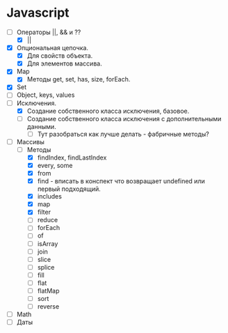 

# Javascript

- [ ] Операторы ||, && и ??
  - [x] ||
- [x] Опциональная цепочка.
  - [x] Для свойств объекта.
  - [x] Для элементов массива.
- [x] Map
  - [x] Методы get, set, has, size, forEach.
- [x] Set
- [ ] Object, keys, values
- [ ] Исключения.
  - [x] Создание собственного класса исключения, базовое.
  - [ ] Создание собственного класса исключения с дополнительными данными.
    - [ ] Тут разобраться как лучше делать - фабричные методы?
- [ ] Массивы
  - [ ] Методы
    - [x] findIndex, findLastIndex
    - [x] every, some
    - [x] from
    - [x] find - вписать в конспект что возвращает undefined или первый подходящий.
    - [x] includes
    - [x] map
    - [x] filter
    - [ ] reduce
    - [ ] forEach
    - [ ] of
    - [ ] isArray
    - [ ] join
    - [ ] slice
    - [ ] splice
    - [ ] fill
    - [ ] flat
    - [ ] flatMap
    - [ ] sort
    - [ ] reverse
- [ ] Math
- [ ] Даты